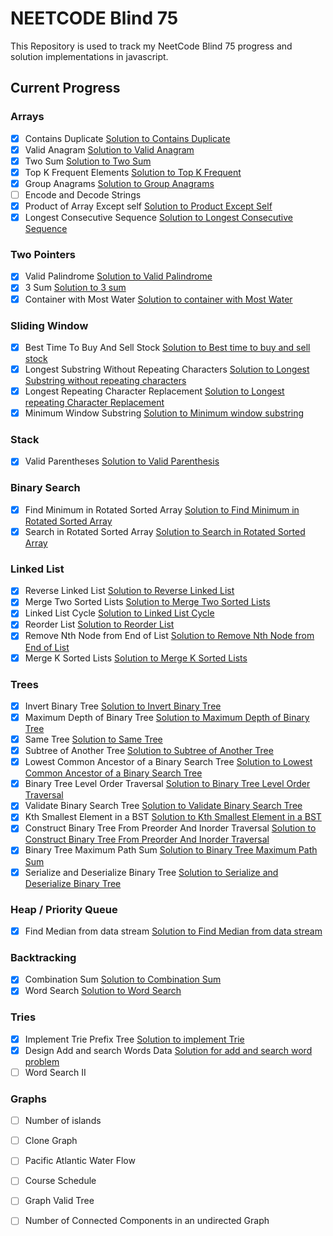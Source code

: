 # NEETCODE Blind 75
This Repository is used to track my NeetCode Blind 75 progress and solution implementations in javascript.

## Current Progress

### Arrays
- [x] Contains Duplicate [Solution to Contains Duplicate](Arrays/containsDuplicate.js)
- [x] Valid Anagram [Solution to Valid Anagram](Arrays/validAnagram.js)
- [x] Two Sum [Solution to Two Sum](Arrays/twoSum.js)
- [x] Top K Frequent Elements [Solution to Top K Frequent](Arrays/topKFrequentElements.js)
- [x] Group Anagrams [Solution to Group Anagrams](Arrays/groupAnagrams.js)
- [ ] Encode and Decode Strings
- [x] Product of Array Except self [Solution to Product Except Self](Arrays/productExceptSelf.js)
- [x] Longest Consecutive Sequence [Solution to Longest Consecutive Sequence](Arrays/longestConsecutive.js)

### Two Pointers
- [x] Valid Palindrome [Solution to Valid Palindrome](TwoPointers/isPalindrome.js)
- [x] 3 Sum [Solution to 3 sum](TwoPointers/threesum.js)
- [x] Container with Most Water [Solution to container with Most Water](TwoPointers/maxArea.js)

### Sliding Window
- [x] Best Time To Buy And Sell Stock [Solution to Best time to buy and sell stock](SlidingWindow/characterReplacement.js)
- [x] Longest Substring Without Repeating Characters [Solution to Longest Substring without repeating characters](SlidingWindow/lengthOfLongestSubstring.js)
- [x] Longest Repeating Character Replacement [Solution to Longest repeating Character Replacement](SlidingWindow/characterReplacement.js)
- [x] Minimum Window Substring [Solution to Minimum window substring](SlidingWindow/minWindow.js)

### Stack
- [x] Valid Parentheses [Solution to Valid Parenthesis](Stack/validParenthesis.js)

### Binary Search
- [x] Find Minimum in Rotated Sorted Array [Solution to Find Minimum in Rotated Sorted Array](BinarySearch/minInRotatedSortedArray.js)
- [x] Search in Rotated Sorted Array [Solution to Search in Rotated Sorted Array](BinarySearch/searchInRotatedSortedArray.js)

### Linked List
- [x] Reverse Linked List [Solution to Reverse Linked List](LinkedList/reverseLinkedList.js)
- [x] Merge Two Sorted Lists [Solution to Merge Two Sorted Lists](LinkedList/mergeTwoSortedLinkedList.js)
- [x] Linked List Cycle [Solution to Linked List Cycle](LinkedList/linkedListCycle.js)
- [x] Reorder List [Solution to Reorder List](LinkedList/reorderLinkedList.js)
- [x] Remove Nth Node from End of List [Solution to Remove Nth Node from End of List](LinkedList/removeNodeFromEndOfLinkedList.js)
- [x] Merge K Sorted Lists [Solution to Merge K Sorted Lists](LinkedList/mergeKSortedLinkedList.js)

### Trees
- [x] Invert Binary Tree [Solution to Invert Binary Tree](Trees/invertBinaryTree.js)
- [x] Maximum Depth of Binary Tree [Solution to Maximum Depth of Binary Tree](Trees/maxDepthOfBinaryTree.js)
- [x] Same Tree [Solution to Same Tree](Trees/sameBinaryTree.js)
- [x] Subtree of Another Tree [Solution to Subtree of Another Tree](Trees/subtreeOfAnotherTree.js)
- [x] Lowest Common Ancestor of a Binary Search Tree [Solution to Lowest Common Ancestor of a Binary Search Tree](Trees/lowestCommonAncestorInBST.js)
- [x] Binary Tree Level Order Traversal [Solution to Binary Tree Level Order Traversal](Trees/binaryTreeLevelOrderTraversal.js)
- [x] Validate Binary Search Tree [Solution to Validate Binary Search Tree](Trees/validBinarySearchTree.js)
- [x] Kth Smallest Element in a BST [Solution to Kth Smallest Element in a BST](Trees/kthsmallestIntegerInBST.js)
- [x] Construct Binary Tree From Preorder And Inorder Traversal [Solution to Construct Binary Tree From Preorder And Inorder Traversal](Trees/constructBinaryTreeFromInorderAndPreorder.js)
- [x] Binary Tree Maximum Path Sum [Solution to Binary Tree Maximum Path Sum](Trees/binaryTreeMaxPathSum.js)
- [x] Serialize and Deserialize Binary Tree [Solution to Serialize and Deserialize Binary Tree](Trees/serializeAndDeserializeBinaryTree.js)

### Heap / Priority Queue
- [x] Find Median from data stream [Solution to Find Median from data stream](Heap/findMedianInADataStream.js)

### Backtracking
- [x] Combination Sum [Solution to Combination Sum](Backtracking/combinationSum.js)
- [x] Word Search [Solution to Word Search](Backtracking/wordSearch.js)

### Tries
- [x] Implement Trie Prefix Tree [Solution to implement Trie](Tries/implementTrie.js) 
- [x] Design Add and search Words Data [Solution for add and search word problem](Tries/addAndSearchWord)
- [ ] Word Search II

### Graphs
- [ ] Number of islands 
- [ ] Clone Graph 
- [ ] Pacific Atlantic Water Flow 
- [ ] Course Schedule 
- [ ] Graph Valid Tree 
- [ ] Number of Connected Components in an undirected Graph 


